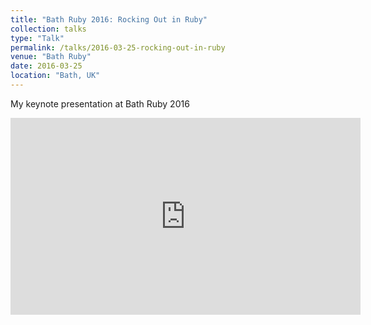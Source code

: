 ```yaml
---
title: "Bath Ruby 2016: Rocking Out in Ruby"
collection: talks
type: "Talk"
permalink: /talks/2016-03-25-rocking-out-in-ruby
venue: "Bath Ruby"
date: 2016-03-25
location: "Bath, UK"
---
```


My keynote presentation at Bath Ruby 2016

<iframe width="560" height="315" src="https://www.youtube.com/embed/L06FlSoiBi4" title="YouTube video player" frameborder="0" allow="accelerometer; autoplay; clipboard-write; encrypted-media; gyroscope; picture-in-picture" allowfullscreen></iframe>
